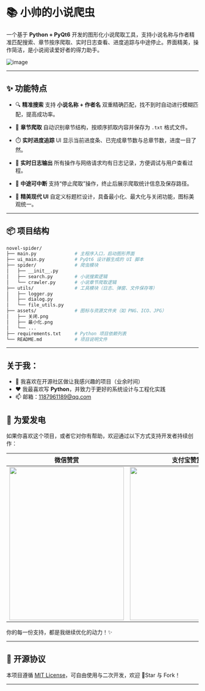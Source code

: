 

# 📚 小帅的小说爬虫

一个基于 **Python + PyQt6** 开发的图形化小说爬取工具，支持小说名称与作者精准匹配搜索、章节按序爬取、实时日志查看、进度追踪与中途停止。界面精美，操作简洁，是小说阅读爱好者的得力助手。

![image](https://github.com/user-attachments/assets/ee3efde9-7dc5-49fc-ac7d-ff542f038d6d)


---

## ✨ 功能特点

* 🔍 **精准搜索**
  支持 **小说名称 + 作者名** 双重精确匹配，找不到时自动进行模糊匹配，提高成功率。

* 📖 **章节爬取**
  自动识别章节结构，按顺序抓取内容并保存为 `.txt` 格式文件。

* ⏱️ **实时进度追踪**
  UI 显示当前进度条、已完成章节数与总章节数，进度一目了然。

* 📝 **实时日志输出**
  所有操作与网络请求均有日志记录，方便调试与用户查看过程。

* 🛑 **中途可中断**
  支持“停止爬取”操作，终止后展示爬取统计信息及保存路径。

* 🎨 **精美现代 UI**
  自定义标题栏设计，具备最小化、最大化与关闭功能，图标美观统一。

---

## 📦 项目结构

```bash
novel-spider/
├── main.py              # 主程序入口，启动图形界面
├── ui_main.py           # PyQt6 设计器生成的 UI 脚本
├── spider/              # 爬虫模块
│   ├── __init__.py
│   ├── search.py        # 小说搜索逻辑
│   └── crawler.py       # 小说章节爬取逻辑
├── utils/               # 工具模块（日志、弹窗、文件保存等）
│   ├── logger.py
│   ├── dialog.py
│   └── file_utils.py
├── assets/              # 图标与资源文件夹（如 PNG、ICO、JPG）
│   ├── 关闭.png
│   ├── 最小化.png
│   └── ...
├── requirements.txt     # Python 项目依赖列表
└── README.md            # 项目说明文件
```

---
## 关于我：

- 🔭 我喜欢在开源社区做让我感兴趣的项目（业余时间）
- ❤️ 我最喜欢写 **Python**，并致力于更好的系统设计与工程化实践
- 📫 邮箱：1187961189@qq.com
## 💖 为爱发电

如果你喜欢这个项目，或者它对你有帮助，欢迎通过以下方式支持开发者持续创作：

| 微信赞赏 | 支付宝赞赏 |
| -------- | ---------- |
| <img src="https://github.com/user-attachments/assets/56c55ac6-e43f-480a-b87c-49c3eb61021e" width="300" height="400"> | <img src="https://github.com/user-attachments/assets/87747148-76f9-4cd7-8864-f48501bec597" width="300" height="400"> |




你的每一份支持，都是我继续优化的动力！✨

---


## 📄 开源协议

本项目遵循 [MIT License](LICENSE)，可自由使用与二次开发，欢迎 🌟Star 与 Fork！

---

